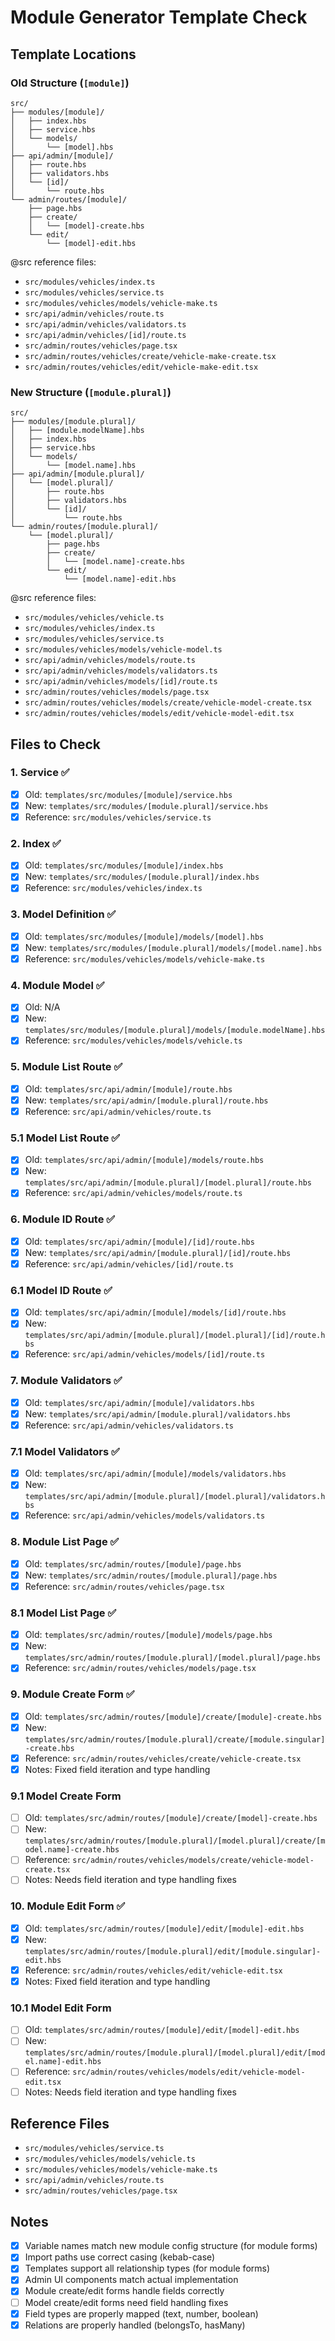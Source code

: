 # Module Generator Template Check

## Template Locations

### Old Structure (`[module]`)
```
src/
├── modules/[module]/
│   ├── index.hbs
│   ├── service.hbs
│   └── models/
│       └── [model].hbs
├── api/admin/[module]/
│   ├── route.hbs
│   ├── validators.hbs
│   └── [id]/
│       └── route.hbs
└── admin/routes/[module]/
    ├── page.hbs
    ├── create/
    │   └── [model]-create.hbs
    └── edit/
        └── [model]-edit.hbs
```

@src reference files:
- `src/modules/vehicles/index.ts`
- `src/modules/vehicles/service.ts`
- `src/modules/vehicles/models/vehicle-make.ts`
- `src/api/admin/vehicles/route.ts`
- `src/api/admin/vehicles/validators.ts`
- `src/api/admin/vehicles/[id]/route.ts`
- `src/admin/routes/vehicles/page.tsx`
- `src/admin/routes/vehicles/create/vehicle-make-create.tsx`
- `src/admin/routes/vehicles/edit/vehicle-make-edit.tsx`

### New Structure (`[module.plural]`)
```
src/
├── modules/[module.plural]/
│   ├── [module.modelName].hbs
│   ├── index.hbs
│   ├── service.hbs
│   └── models/
│       └── [model.name].hbs
├── api/admin/[module.plural]/
│   └── [model.plural]/
│       ├── route.hbs
│       ├── validators.hbs
│       └── [id]/
│           └── route.hbs
└── admin/routes/[module.plural]/
    └── [model.plural]/
        ├── page.hbs
        ├── create/
        │   └── [model.name]-create.hbs
        └── edit/
            └── [model.name]-edit.hbs
```

@src reference files:
- `src/modules/vehicles/vehicle.ts`
- `src/modules/vehicles/index.ts`
- `src/modules/vehicles/service.ts`
- `src/modules/vehicles/models/vehicle-model.ts`
- `src/api/admin/vehicles/models/route.ts`
- `src/api/admin/vehicles/models/validators.ts`
- `src/api/admin/vehicles/models/[id]/route.ts`
- `src/admin/routes/vehicles/models/page.tsx`
- `src/admin/routes/vehicles/models/create/vehicle-model-create.tsx`
- `src/admin/routes/vehicles/models/edit/vehicle-model-edit.tsx`

## Files to Check

### 1. Service ✅
- [x] Old: `templates/src/modules/[module]/service.hbs`
- [x] New: `templates/src/modules/[module.plural]/service.hbs`
- [x] Reference: `src/modules/vehicles/service.ts`

### 2. Index ✅
- [x] Old: `templates/src/modules/[module]/index.hbs`
- [x] New: `templates/src/modules/[module.plural]/index.hbs`
- [x] Reference: `src/modules/vehicles/index.ts`

### 3. Model Definition ✅
- [x] Old: `templates/src/modules/[module]/models/[model].hbs`
- [x] New: `templates/src/modules/[module.plural]/models/[model.name].hbs`
- [x] Reference: `src/modules/vehicles/models/vehicle-make.ts`

### 4. Module Model ✅
- [x] Old: N/A
- [x] New: `templates/src/modules/[module.plural]/models/[module.modelName].hbs`
- [x] Reference: `src/modules/vehicles/models/vehicle.ts`

### 5. Module List Route ✅
- [x] Old: `templates/src/api/admin/[module]/route.hbs`
- [x] New: `templates/src/api/admin/[module.plural]/route.hbs`
- [x] Reference: `src/api/admin/vehicles/route.ts`

### 5.1 Model List Route ✅
- [x] Old: `templates/src/api/admin/[module]/models/route.hbs`
- [x] New: `templates/src/api/admin/[module.plural]/[model.plural]/route.hbs`
- [x] Reference: `src/api/admin/vehicles/models/route.ts`

### 6. Module ID Route ✅
- [x] Old: `templates/src/api/admin/[module]/[id]/route.hbs`
- [x] New: `templates/src/api/admin/[module.plural]/[id]/route.hbs`
- [x] Reference: `src/api/admin/vehicles/[id]/route.ts`

### 6.1 Model ID Route ✅
- [x] Old: `templates/src/api/admin/[module]/models/[id]/route.hbs`
- [x] New: `templates/src/api/admin/[module.plural]/[model.plural]/[id]/route.hbs`
- [x] Reference: `src/api/admin/vehicles/models/[id]/route.ts`

### 7. Module Validators ✅
- [x] Old: `templates/src/api/admin/[module]/validators.hbs`
- [x] New: `templates/src/api/admin/[module.plural]/validators.hbs`
- [x] Reference: `src/api/admin/vehicles/validators.ts`

### 7.1 Model Validators ✅
- [x] Old: `templates/src/api/admin/[module]/models/validators.hbs`
- [x] New: `templates/src/api/admin/[module.plural]/[model.plural]/validators.hbs`
- [x] Reference: `src/api/admin/vehicles/models/validators.ts`

### 8. Module List Page ✅
- [x] Old: `templates/src/admin/routes/[module]/page.hbs`
- [x] New: `templates/src/admin/routes/[module.plural]/page.hbs`
- [x] Reference: `src/admin/routes/vehicles/page.tsx`

### 8.1 Model List Page ✅
- [x] Old: `templates/src/admin/routes/[module]/models/page.hbs`
- [x] New: `templates/src/admin/routes/[module.plural]/[model.plural]/page.hbs`
- [x] Reference: `src/admin/routes/vehicles/models/page.tsx`

### 9. Module Create Form ✅
- [x] Old: `templates/src/admin/routes/[module]/create/[module]-create.hbs`
- [x] New: `templates/src/admin/routes/[module.plural]/create/[module.singular]-create.hbs`
- [x] Reference: `src/admin/routes/vehicles/create/vehicle-create.tsx`
- [x] Notes: Fixed field iteration and type handling

### 9.1 Model Create Form
- [ ] Old: `templates/src/admin/routes/[module]/create/[model]-create.hbs`
- [ ] New: `templates/src/admin/routes/[module.plural]/[model.plural]/create/[model.name]-create.hbs`
- [ ] Reference: `src/admin/routes/vehicles/models/create/vehicle-model-create.tsx`
- [ ] Notes: Needs field iteration and type handling fixes

### 10. Module Edit Form ✅
- [x] Old: `templates/src/admin/routes/[module]/edit/[module]-edit.hbs`
- [x] New: `templates/src/admin/routes/[module.plural]/edit/[module.singular]-edit.hbs`
- [x] Reference: `src/admin/routes/vehicles/edit/vehicle-edit.tsx`
- [x] Notes: Fixed field iteration and type handling

### 10.1 Model Edit Form
- [ ] Old: `templates/src/admin/routes/[module]/edit/[model]-edit.hbs`
- [ ] New: `templates/src/admin/routes/[module.plural]/[model.plural]/edit/[model.name]-edit.hbs`
- [ ] Reference: `src/admin/routes/vehicles/models/edit/vehicle-model-edit.tsx`
- [ ] Notes: Needs field iteration and type handling fixes

## Reference Files
- `src/modules/vehicles/service.ts`
- `src/modules/vehicles/models/vehicle.ts`
- `src/modules/vehicles/models/vehicle-make.ts`
- `src/api/admin/vehicles/route.ts`
- `src/admin/routes/vehicles/page.tsx`

## Notes
- [x] Variable names match new module config structure (for module forms)
- [x] Import paths use correct casing (kebab-case)
- [x] Templates support all relationship types (for module forms)
- [x] Admin UI components match actual implementation
- [x] Module create/edit forms handle fields correctly
- [ ] Model create/edit forms need field handling fixes
- [x] Field types are properly mapped (text, number, boolean)
- [x] Relations are properly handled (belongsTo, hasMany) 